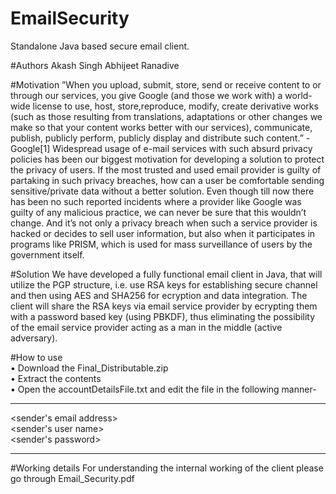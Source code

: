# EmailSecurity
Standalone Java based secure email client.

#Authors
Akash Singh
Abhijeet Ranadive


#Motivation
”When you upload, submit, store, send or receive content to or through our services, you give Google (and those we work with) a world- wide license to use, host, store,reproduce, modify, create derivative works (such as those resulting from translations, adaptations or other changes we make so that your content works better with our services), communicate, publish, publicly perform, publicly display and distribute such content.” -Google[1]
Widespread usage of e-mail services with such absurd privacy policies has been our biggest motivation for developing a solution to protect the privacy of users. If the most trusted and used email provider is guilty of partaking in such privacy breaches, how can a user be comfortable sending sensitive/private data without a better solution. Even though till now there has been no such reported incidents where a provider like Google was guilty of any malicious practice, we can never be sure that this wouldn’t change. And it’s not only a privacy breach when such a service provider is hacked or decides to sell user information, but also when it participates in programs like PRISM, which is used for mass surveillance of users by the government itself.

#Solution
We have developed a fully functional email client in Java, that will utilize the PGP structure, i.e. use RSA keys for establishing secure channel and then using AES and SHA256 for ecryption and data integration. The client will share the RSA keys via email service provider by ecrypting them with a password based key (using PBKDF), thus eliminating the possibility of the email service provider acting as a man in the middle (active adversary).

#How to use<br>
• Download the Final_Distributable.zip<br>
• Extract the contents<br>
• Open the accountDetailsFile.txt and edit the file in the following manner-<br>
<hr>
&lt;sender's email address><br>
&lt;sender's user name><br>
&lt;sender's password><br>
<hr>

#Working details
For understanding the internal working of the client please go through Email_Security.pdf
